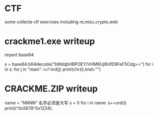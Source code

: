# CTF
some collecte ctf exercises including re,misc,crypto,web

# crackme1.exe writeup
import base64

s = base64.b64decode("bWdqbHBPOEY/VHM6Uj9UfD9FeF5Cdg==")
for i in s:
    for j in "main":
        i=i^ord(j)
    print(chr(i),end="")
    
# CRACKME.ZIP writeup
name = "NNNN" 名字必须是大写
s = 0
for i in name:
    s+=ord(i)
print(i^0x5678^0x1234);
